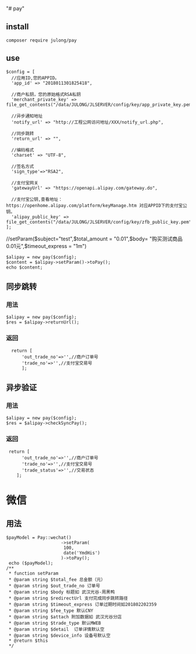 "# pay"  
## install 
    composer require julong/pay  
## use   

    $config = [  
      //应用ID,您的APPID。
      'app_id' => "2018011301825418",  
  
      //商户私钥，您的原始格式RSA私钥  
      'merchant_private_key' => file_get_contents("/data/JULONG/JLSERVER/config/key/app_private_key.pem"),  
  
      //异步通知地址  
      'notify_url' => "http://工程公网访问地址/XXX/notify_url.php",  
  
      //同步跳转  
      'return_url' => "",  
  
      //编码格式  
      'charset' => "UTF-8",  
  
      //签名方式  
      'sign_type'=>"RSA2",  

      //支付宝网关  
      'gatewayUrl' => "https://openapi.alipay.com/gateway.do",   
 
      //支付宝公钥,查看地址：https://openhome.alipay.com/platform/keyManage.htm 对应APPID下的支付宝公钥。  
      'alipay_public_key' => file_get_contents("/data/JULONG/JLSERVER/config/key/zfb_public_key.pem"),  
    ];   
  //setParam($subject="test",$total_amount = "0.01",$body= "购买测试商品0.01元",$timeout_express = "1m")   
  
    $alipay = new pay($config); 
    $content = $alipay->setParam()->toPay();   
    echo $content;   
 
## 同步跳转    
### 用法   
    $alipay = new pay($config);    
    $res = $alipay->returnUrl();   
### 返回   
      return [
          'out_trade_no'=>'',//商户订单号
          'trade_no'=>'',//支付宝交易号
          ];

## 异步验证    
### 用法   
    $alipay = new pay($config);    
    $res = $alipay->checkSyncPay();   
    
### 返回     
     return [  
          'out_trade_no'=>'',//商户订单号  
          'trade_no'=>'',//支付宝交易号  
          'trade_status'=>'',//交易状态  
        ];    
# 微信   
## 用法  
    $payModel = Pay::wechat()
                         ->setParam(
                          100,
                          date('YmdHis')
                         )->toPay();
     echo ($payModel);
    /**
     * function setParam
     * @param string $total_fee 总金额（元）
     * @param string $out_trade_no 订单号
     * @param string $body 标题如 武汉光谷-周黑鸭
     * @param string $redirectUrl 支付完成同步跳转路径
     * @param string $timeout_express 订单过期时间如201802202359
     * @param string $fee_type 默认CNY
     * @param string $attach 附加数据如 武汉光谷分店
     * @param string $trade_type 默认MWEB
     * @param string $detail  订单详情默认空
     * @param string $device_info 设备号默认空
     * @return $this
     */
     